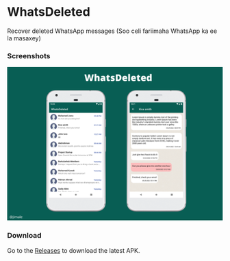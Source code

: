 # WhatsDeleted
 Recover deleted WhatsApp messages (Soo celi fariimaha WhatsApp ka ee la masaxey) 
 
 ### Screenshots
 
 <p align="center">
 <img src="/screenshots/one.png"/>

</p>

### Download
Go to the [Releases](https://github.com/jimale/WhatsDeteled/releases) to download the latest APK.
